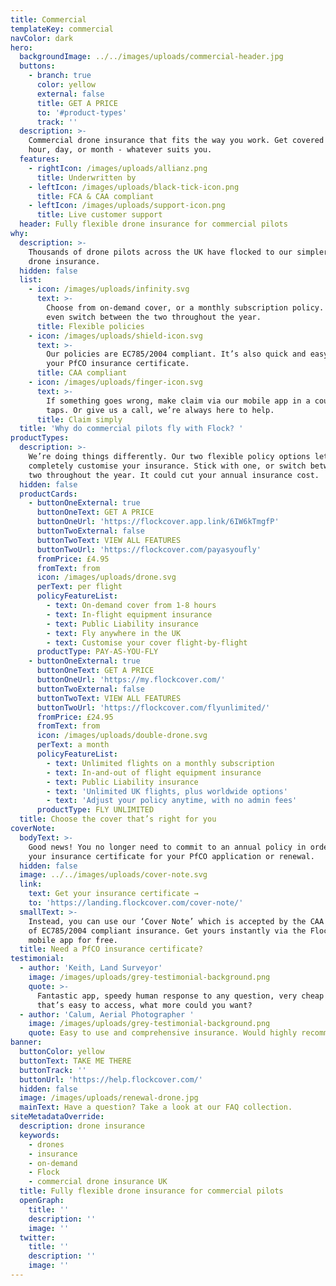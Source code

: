 ```yaml
---
title: Commercial
templateKey: commercial
navColor: dark
hero:
  backgroundImage: ../../images/uploads/commercial-header.jpg
  buttons:
    - branch: true
      color: yellow
      external: false
      title: GET A PRICE
      to: '#product-types'
      track: ''
  description: >-
    Commercial drone insurance that fits the way you work. Get covered by the
    hour, day, or month - whatever suits you.
  features:
    - rightIcon: /images/uploads/allianz.png
      title: Underwritten by
    - leftIcon: /images/uploads/black-tick-icon.png
      title: FCA & CAA compliant
    - leftIcon: /images/uploads/support-icon.png
      title: Live customer support
  header: Fully flexible drone insurance for commercial pilots
why:
  description: >-
    Thousands of drone pilots across the UK have flocked to our simpler, smarter
    drone insurance.
  hidden: false
  list:
    - icon: /images/uploads/infinity.svg
      text: >-
        Choose from on-demand cover, or a monthly subscription policy. You can
        even switch between the two throughout the year.
      title: Flexible policies
    - icon: /images/uploads/shield-icon.svg
      text: >-
        Our policies are EC785/2004 compliant. It’s also quick and easy to get
        your PfCO insurance certificate.
      title: CAA compliant
    - icon: /images/uploads/finger-icon.svg
      text: >-
        If something goes wrong, make claim via our mobile app in a couple of
        taps. Or give us a call, we’re always here to help.
      title: Claim simply
  title: 'Why do commercial pilots fly with Flock? '
productTypes:
  description: >-
    We’re doing things differently. Our two flexible policy options let you
    completely customise your insurance. Stick with one, or switch between the
    two throughout the year. It could cut your annual insurance cost.
  hidden: false
  productCards:
    - buttonOneExternal: true
      buttonOneText: GET A PRICE
      buttonOneUrl: 'https://flockcover.app.link/6IW6kTmgfP'
      buttonTwoExternal: false
      buttonTwoText: VIEW ALL FEATURES
      buttonTwoUrl: 'https://flockcover.com/payasyoufly'
      fromPrice: £4.95
      fromText: from
      icon: /images/uploads/drone.svg
      perText: per flight
      policyFeatureList:
        - text: On-demand cover from 1-8 hours
        - text: In-flight equipment insurance
        - text: Public Liability insurance
        - text: Fly anywhere in the UK
        - text: Customise your cover flight-by-flight
      productType: PAY-AS-YOU-FLY
    - buttonOneExternal: true
      buttonOneText: GET A PRICE
      buttonOneUrl: 'https://my.flockcover.com/'
      buttonTwoExternal: false
      buttonTwoText: VIEW ALL FEATURES
      buttonTwoUrl: 'https://flockcover.com/flyunlimited/'
      fromPrice: £24.95
      fromText: from
      icon: /images/uploads/double-drone.svg
      perText: a month
      policyFeatureList:
        - text: Unlimited flights on a monthly subscription
        - text: In-and-out of flight equipment insurance
        - text: Public Liability insurance
        - text: 'Unlimited UK flights, plus worldwide options'
        - text: 'Adjust your policy anytime, with no admin fees'
      productType: FLY UNLIMITED
  title: Choose the cover that’s right for you
coverNote:
  bodyText: >-
    Good news! You no longer need to commit to an annual policy in order to get
    your insurance certificate for your PfCO application or renewal.
  hidden: false
  image: ../../images/uploads/cover-note.svg
  link:
    text: Get your insurance certificate →
    to: 'https://landing.flockcover.com/cover-note/'
  smallText: >-
    Instead, you can use our ‘Cover Note’ which is accepted by the CAA as proof
    of EC785/2004 compliant insurance. Get yours instantly via the Flock Cover
    mobile app for free.
  title: Need a PfCO insurance certificate?
testimonial:
  - author: 'Keith, Land Surveyor'
    image: /images/uploads/grey-testimonial-background.png
    quote: >-
      Fantastic app, speedy human response to any question, very cheap insurance
      that’s easy to access, what more could you want?
  - author: 'Calum, Aerial Photographer '
    image: /images/uploads/grey-testimonial-background.png
    quote: Easy to use and comprehensive insurance. Would highly recommend!
banner:
  buttonColor: yellow
  buttonText: TAKE ME THERE
  buttonTrack: ''
  buttonUrl: 'https://help.flockcover.com/'
  hidden: false
  image: /images/uploads/renewal-drone.jpg
  mainText: Have a question? Take a look at our FAQ collection.
siteMetadataOverride:
  description: drone insurance
  keywords:
    - drones
    - insurance
    - on-demand
    - Flock
    - commercial drone insurance UK
  title: Fully flexible drone insurance for commercial pilots
  openGraph:
    title: ''
    description: ''
    image: ''
  twitter:
    title: ''
    description: ''
    image: ''
---
```


